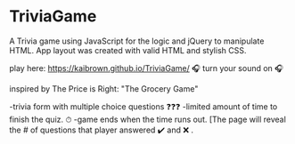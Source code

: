 # TriviaGame

A Trivia game using JavaScript for the logic and jQuery to manipulate HTML. App layout was created with valid HTML and stylish CSS.

play here: https://kaibrown.github.io/TriviaGame/
🎧 turn your sound on 🎧



inspired by The Price is Right: "The Grocery Game"

-trivia form with multiple choice questions ❓❓❓
-limited amount of time to finish the quiz. ⏱
-game ends when the time runs out. [The page will reveal the # of questions that player answered ✔️ and ❌ .

